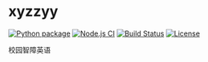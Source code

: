 # xyzzyy
[![Python package](https://github.com/wxh06/xyzzyy/workflows/Python%20package/badge.svg)](https://github.com/wxh06/xyzzyy/actions?query=workflow%3A%22Python+package%22)
[![Node.js CI](https://github.com/wxh06/xyzzyy/workflows/Node.js%20CI/badge.svg)](https://github.com/wxh06/xyzzyy/actions?query=workflow%3A%22Node.js+CI%22)
[![Build Status](https://www.travis-ci.org/wxh06/xyzzyy.svg)](https://www.travis-ci.org/wxh06/xyzzyy)
[![License](https://img.shields.io/github/license/wxh06/xyzzyy.svg)](https://github.com/wxh06/xyzzyy/blob/master/LICENSE)

校园智障英语
